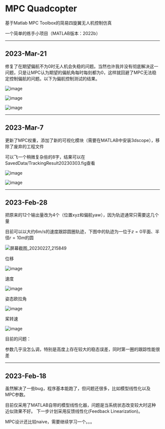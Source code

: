 # MPC Quadcopter
基于Matlab MPC Toolbox的简易四旋翼无人机控制仿真

一个简单的练手小项目（MATLAB版本：2022b）

---

## 2023-Mar-21

修复了在期望偏航不为0时无人机会失稳的问题。当然也许我并没有彻底解决这一问题，只是让MPC认为期望的偏航角每时每刻都为0，这样就回避了MPC无法稳定控制偏航的问题。以下为偏航控制测试的结果。

![image](https://user-images.githubusercontent.com/71893666/226502364-511e5ac1-9dea-4810-8d62-9921ef362492.png)

![image](https://user-images.githubusercontent.com/71893666/226502380-5fa73bff-b4ae-4bc7-8e84-292b7318fbf6.png)

![image](https://user-images.githubusercontent.com/71893666/226502387-6bc3e92a-07d9-47c6-89c7-8e351f59be73.png)

---

## 2023-Mar-7

更新了MPC权重，添加了新的可视化模块（需要在MATLAB中安装3dscope），移除了废弃的工程文件

可以飞一个稍微复杂些的8字，结果可以在SavedData/TrackingResult20230303.fig查看

![image](https://user-images.githubusercontent.com/71893666/223416003-44f12782-4abf-411c-95dc-69de66f95615.png)

![image](https://user-images.githubusercontent.com/71893666/223416487-a65492b0-9c10-4158-b87a-25cc04617708.png)

---

## 2023-Feb-28

把原来的12个输出量改为4个（位置xyz和偏航yaw），因为轨迹通常只需要这几个量

目前可以以大约6m/s的速度跟踪圆圈轨迹，下图中的轨迹为一位于$z=0$平面、半径$r=10m$的圆

![屏幕截图_20230227_215849](https://user-images.githubusercontent.com/71893666/221734470-75dfc473-668a-49a3-a0ee-dac02ca09cd8.png)

位移

![image](https://user-images.githubusercontent.com/71893666/221735408-42035e65-6157-42cb-9c7f-e2369f0e3d9d.png)

速度

![image](https://user-images.githubusercontent.com/71893666/221735458-a3076e59-5d39-4442-be44-658248d24c5a.png)

姿态欧拉角

![image](https://user-images.githubusercontent.com/71893666/221825953-47d9515f-ac29-4fac-9b9f-35d98bf9b532.png)

桨转速

![image](https://user-images.githubusercontent.com/71893666/221735575-256d7918-e711-44dc-bba3-aa162c20d7ad.png)

目前的问题：

参数几乎没怎么调，特别是高度上存在较大的稳态误差，同时第一圈的跟踪性能很差

---

## 2023-Feb-18

虽然解决了一些bug，程序基本能跑了，但问题还很多，比如模型线性化以及MPC参数。

目前仅采用了MATLAB自带的模型线性化器，问题是当系统状态改变较大时这种近似效果不好。
下一步计划采用反馈线性化(Feedback Linearization)。

MPC设计还比较naive，需要继续学习一个。。。
